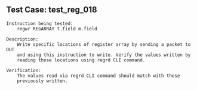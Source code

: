 
Test Case: test_reg_018
-----------------------

    Instruction being tested:
        regwr REGARRAY t.field m.field

    Description:
        Write specific locations of register array by sending a packet to DUT
        and using this instruction to write. Verify the values written by
        reading those locations using regrd CLI command.

    Verification:
        The values read via regrd CLI command should match with those
        previously written.
